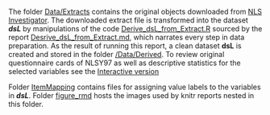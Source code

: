 
The folder [Data/Extracts](./Extracts) contains the original objects downloaded from [NLS Investigator](https://www.nlsinfo.org/investigator/pages/login.jsp). The downloaded extract file is transformed into the dataset ***dsL***  by manipulations of the code [Derive_dsL_from_Extract.R](./Derive_dsL_from_Extract.R) sourced by the report [Desrive_dsL_from_Extract.md](./Derive_dsL_from_Extract.md), which narrates  every step in data preparation. As the result of running this report, a clean dataset **dsL** is created and stored in the folder [/Data/Derived](./Derived). To review original questionnaire cards of NLSY97 as well as descriptive statistics for the selected variables see the [Interactive version](http://statcanvas.net/thesis/databox/index.html)

Folder [ItemMapping](./ItemMapping) contains files for assigning value labels to the variables in ***dsL***.
Folder [figure_rmd](./figure_rmd) hosts the images used by knitr reports nested in this folder.



<!--
pathMd <- base::file.path("./", c("README.md"))
pathHtml <- base::gsub(pattern=".md$", replacement=".html", x=pathMd)
markdown::markdownToHTML(file=pathMd, output=pathHtml)
-->

